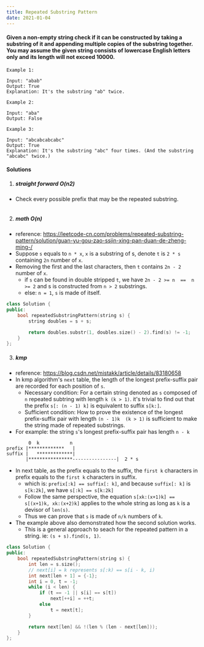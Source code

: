 ```yaml
---
title: Repeated Substring Pattern
date: 2021-01-04
---
```

#### Given a non-empty string check if it can be constructed by taking a substring of it and appending multiple copies of the substring together. You may assume the given string consists of lowercase English letters only and its length will not exceed 10000.

 

```
Example 1:

Input: "abab"
Output: True
Explanation: It's the substring "ab" twice.

Example 2:

Input: "aba"
Output: False

Example 3:

Input: "abcabcabcabc"
Output: True
Explanation: It's the substring "abc" four times. (And the substring "abcabc" twice.)
```

#### Solutions

1. ##### straight forward O(n2)

- Check every possible prefix that may be the repeated substring.

```cpp

```

2. ##### math O(n)

- reference: https://leetcode-cn.com/problems/repeated-substring-pattern/solution/guan-yu-gou-zao-ssjin-xing-pan-duan-de-zheng-ming-/
- Suppose `s` equals to `n * x`, `x` is a substring of s, denote `t` is `2 * s` containing  `2n` number of `x`.
- Removing the first and the last characters, then `t` contains `2n - 2` number of `x`.
    - if `s` can be found in double stripped `t`, we have `2n - 2 >= n  ==  n >= 2` and s is constructed from `n > 2` substrings. 
    - else: `n = 1`, `s` is made of itself.

```cpp
class Solution {
public:
    bool repeatedSubstringPattern(string s) {
        string doubles = s + s;

        return doubles.substr(1, doubles.size() - 2).find(s) != -1;
    }
};
```

3. ##### kmp

- reference: https://blog.csdn.net/mistakk/article/details/83180658
- In kmp algorithm's `next` table, the length of the longest prefix-suffix pair are recorded for each position of `s`.
    - Necessary condition: For a certain string denoted as `s` composed of `n` repeated subtring with length `k (k > 1)`. it's trivial to find out that the prefix `s[: (n - 1) k]` is equivalent to suffix `s[k:]`.
    - Sufficient condition: How to prove the existence of the longest prefix-suffix pair with length `(n - 1)k  (k > 1)` is sufficient to make the string made of repeated substrings.
- For example: the string `s`'s longest prefix-suffix pair has length `n - k`

```
        0  k           n
prefix |*************   |
suffix |   *************|
       |****************----------------|  2 * s
```

- In next table, as the prefix equals to the suffix, the `first k` characters in prefix equals to the `first k` characters in suffix.
    - which is: `prefix[:k] == suffix[: k]`, and because `suffix[: k]` is `s[k:2k]`, we have `s[:k] == s[k:2k]`
    - Follow the same perspective, the equation `s[xk:(x+1)k] == s[(x+1)k, xk:(x+2)k]` applies to the whole string as long as `k` is a devisor of `len(s)`.
    - Thus we can prove that `s` is made of `n/k` numbers of `k`.
- The example above also demonstrated how the second solution works.
    - This is a general approach to seach for the repeated pattern in a string. ie: `(s + s).find(s, 1)`.

```cpp
class Solution {
public:
    bool repeatedSubstringPattern(string s) {
        int len = s.size();
        // next[i] = k represents s[:k) == s[i - k, i)
        int next[len + 1] = {-1};
        int i = 0, t = -1;
        while (i < len) {
            if (t == -1 || s[i] == s[t])
                next[++i] = ++t;
            else
                t = next[t];
        }

        return next[len] && !(len % (len - next[len]));
    }
};
```